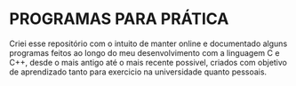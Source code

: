 # PROGRAMAS PARA PRÁTICA
Criei esse repositório com o intuito de manter online e documentado alguns programas feitos ao longo do meu desenvolvimento com a linguagem C e C++, desde o mais antigo até o mais recente possivel, criados com objetivo de aprendizado tanto para exercicio na universidade quanto pessoais.
